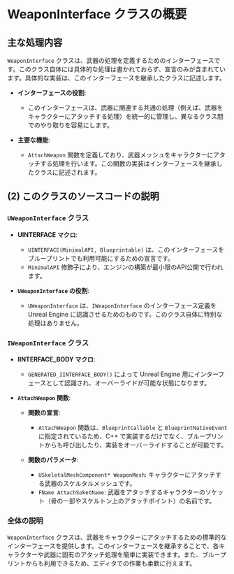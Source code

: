 # WeaponInterface クラスの概要

## 主な処理内容

`WeaponInterface` クラスは、武器の処理を定義するためのインターフェースです。このクラス自体には具体的な処理は書かれておらず、宣言のみが含まれています。具体的な実装は、このインターフェースを継承したクラスに記述します。

- **インターフェースの役割**:
  - このインターフェースは、武器に関連する共通の処理（例えば、武器をキャラクターにアタッチする処理）を統一的に管理し、異なるクラス間でのやり取りを容易にします。
  
- **主要な機能**:
  - `AttachWeapon` 関数を定義しており、武器メッシュをキャラクターにアタッチする処理を行います。この関数の実装はインターフェースを継承したクラスに記述されます。


## (2) このクラスのソースコードの説明

### `UWeaponInterface` クラス

- **UINTERFACE マクロ**:
  - `UINTERFACE(MinimalAPI, Blueprintable)` は、このインターフェースをブループリントでも利用可能にするための宣言です。
  - `MinimalAPI` 修飾子により、エンジンの構築が最小限のAPI公開で行われます。
  
- **`UWeaponInterface` の役割**:
  - `UWeaponInterface` は、`IWeaponInterface` のインターフェース定義を Unreal Engine に認識させるためのものです。このクラス自体に特別な処理はありません。

### `IWeaponInterface` クラス

- **IINTERFACE_BODY マクロ**:
  - `GENERATED_IINTERFACE_BODY()` によって Unreal Engine 用にインターフェースとして認識され、オーバーライドが可能な状態になります。

- **`AttachWeapon` 関数**:
  - **関数の宣言**:
    - `AttachWeapon` 関数は、`BlueprintCallable` と `BlueprintNativeEvent` に指定されているため、C++ で実装するだけでなく、ブループリントからも呼び出したり、実装をオーバーライドすることが可能です。
  
  - **関数のパラメータ**:
    - `USkeletalMeshComponent* WeaponMesh`: キャラクターにアタッチする武器のスケルタルメッシュです。
    - `FName AttachSoketName`: 武器をアタッチするキャラクターのソケット（骨の一部やスケルトン上のアタッチポイント）の名前です。

### 全体の説明

`WeaponInterface` クラスは、武器をキャラクターにアタッチするための標準的なインターフェースを提供します。このインターフェースを継承することで、各キャラクターや武器に固有のアタッチ処理を簡単に実装できます。また、ブループリントからも利用できるため、エディタでの作業も柔軟に行えます。
